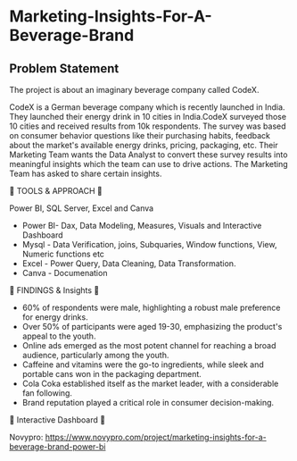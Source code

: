 # Marketing-Insights-For-A-Beverage-Brand
## Problem Statement

 The project is about an imaginary beverage company called CodeX.
 
 CodeX is a German beverage company which is recently launched in India. They launched their
 energy drink in 10 cities in India.CodeX surveyed those 10 cities and received results from 10k
 respondents. The survey was based on consumer behavior questions like their purchasing
 habits, feedback about the market's available energy drinks, pricing, packaging, etc. Their
 Marketing Team wants the Data Analyst to convert these survey results into meaningful insights which
 the team can use to drive actions. The Marketing Team has asked to share certain insights.

 🌟 TOOLS & APPROACH 🌟
 
   Power BI, SQL Server, Excel and Canva
   
 * Power BI- Dax, Data Modeling, Measures, Visuals and Interactive Dashboard
 * Mysql - Data Verification, joins, Subquaries, Window functions, View, Numeric functions etc
 * Excel - Power Query, Data Cleaning, Data Transformation.
 * Canva - Documenation

🌟 FINDINGS & Insights 🌟

* 60% of respondents were male, highlighting a robust male preference for energy drinks.
* Over 50% of participants were aged 19-30, emphasizing the product's appeal to the youth.
* Online ads emerged as the most potent channel for reaching a broad audience, particularly among the youth.
* Caffeine and vitamins were the go-to ingredients, while sleek and portable cans won in the packaging department.
* Cola Coka established itself as the market leader, with a considerable fan following.
* Brand reputation played a critical role in consumer decision-making.


🌟 Interactive Dashboard 🌟

   Novypro: https://www.novypro.com/project/marketing-insights-for-a-beverage-brand-power-bi
